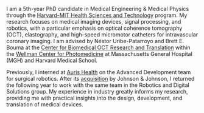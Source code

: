 I am a 5th-year PhD candidate in Medical Engineering & Medical Physics through the [Harvard-MIT Health Sciences and Technology](https://hst.mit.edu/) program. My research focuses on medical imaging devices, signal processing, and robotics, with a particular emphasis on optical coherence tomography (OCT), elastography, and high-speed micromotor catheters for intravascular coronary imaging. I am advised by Néstor Uribe-Patarroyo and Brett E. Bouma at the [Center for Biomedical OCT Research and Translation](https://octresearch.org/) within the [Wellman Center for Photomedicine](https://wellman.massgeneral.org/) at Massachusetts General Hospital (MGH) and Harvard Medical School.

Previously, I interned at [Auris Health](https://www.linkedin.com/company/aurishealth/) on the Advanced Development team for surgical robotics. After its [acquisition](https://www.jnj.com/media-center/press-releases/johnson-johnson-announces-agreement-to-acquire-auris-health-inc) by Johnson & Johnson, I returned the following year to work with the same team in the Robotics and Digital Solutions group. My experience in industry greatly informs my research, providing me with practical insights into the design, development, and translation of medical devices.


